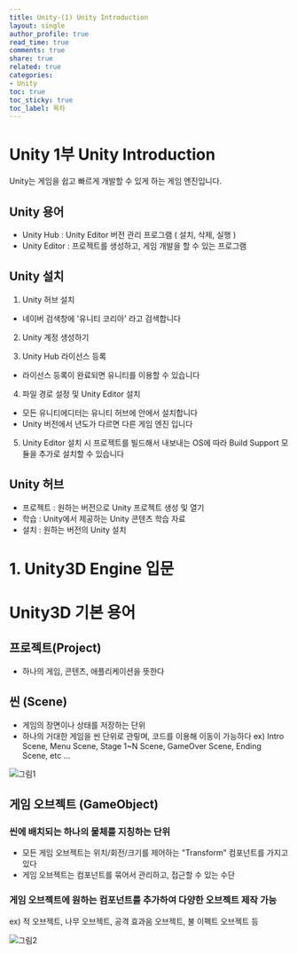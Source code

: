 ```yaml
---
title: Unity-(1) Unity Introduction
layout: single
author_profile: true
read_time: true
comments: true
share: true
related: true
categories:
- Unity
toc: true
toc_sticky: true
toc_label: 목차
---
```


# Unity 1부 Unity Introduction
Unity는 게임을 쉽고 빠르게 개발할 수 있게 하는 게임 엔진입니다.


## Unity 용어 
- Unity Hub : Unity Editor 버전 관리 프로그램 ( 설치, 삭제, 실행 )
- Unity Editor : 프로젝트를 생성하고, 게임 개발을 할 수 있는 프로그램


## Unity 설치
1. Unity 허브 설치
- 네이버 검색창에 '유니티 코리아' 라고 검색합니다

2. Unity 계정 생성하기

3. Unity Hub 라이선스 등록
- 라이선스 등록이 완료되면 유니티를 이용할 수 있습니다

4. 파일 경로 설정 및 Unity Editor 설치
- 모든 유니티에디터는 유니티 허브에 안에서 설치합니다
- Unity 버전에서 년도가 다르면 다른 게임 엔진 입니다

5. Unity Editor 설치 시 프로젝트를 빌드해서 내보내는 OS에 따라 Build Support 모듈을 추가로 설치할 수 있습니다


## Unity 허브
- 프로젝트 : 원하는 버전으로 Unity 프로젝트 생성 및 열기 
- 학습 : Unity에서 제공하는 Unity 콘텐츠 학습 자료
- 설치 : 원하는 버전의 Unity 설치


# 1. Unity3D Engine 입문

# Unity3D 기본 용어

## 프로젝트(Project)
- 하나의 게임, 콘텐츠, 애플리케이션을 뜻한다

## 씬 (Scene)
- 게임의 장면이나 상태를 저장하는 단위
- 하나의 거대한 게임을 씬 단위로 관맇며, 코드를 이용해 이동이 가능하다
ex) Intro Scene, Menu Scene, Stage 1~N Scene, GameOver Scene, Ending Scene, etc ...

![그림1](https://user-images.githubusercontent.com/37354978/122668637-f99ce800-d1f3-11eb-8094-ba0ff1944835.png)


## 게임 오브젝트 (GameObject)
### 씬에 배치되는 하나의 물체를 지칭하는 단위
- 모든 게임 오브젝트는 위치/회전/크기를 제어하는 "Transform" 컴포넌트를 가지고 있다
- 게임 오브젝트는 컴포넌트를 묶어서 관리하고, 접근할 수 있는 수단

### 게임 오브젝트에 원하는 컴포넌트를 추가하여 다양한 오브젝트 제작 가능
ex) 적 오브젝트, 나무 오브젝트, 공격 효과음 오브젝트, 불 이펙트 오브젝트 등

![그림2](https://user-images.githubusercontent.com/37354978/122668647-091c3100-d1f4-11eb-976f-7142f6252842.png)

